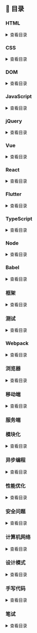 ## :blue_book: 目录

### HTML

<details>
<summary>查看目录</summary>

- `HTML` 语义化

- meta 有哪些属性，作用是什么

- viewport 有哪些参数，作用是什么

- canvas

- img 中 alt 和 title 的区别

- 说说 HTML5 在标签、属性、存储、API 上的新特性

- doctype 的作用是什么？

- href 和 src 有什么区别

</details>

### CSS

<details>
<summary>查看目录</summary>

- `Link` 与 `@import` 导入`css`的区别
- 伪类和伪元素的区别 css3 新增的伪类有哪些
- 是否了解盒模型 介绍一下标准的 CSS 盒子模型 与低版本的 IE 盒子模型有什么不同
- 你知道什么是 `BFC` 吗 BFC 的布局规则是什么？如何创建 BFC？
- 居中布局：居中浮动元素 居中绝对定位的 DIV
- 浮动元素和绝对定位元素的区别和应用?
- 请说说`css`的选择器以及选择器优先级
- 什么时候清除浮动 如何清除浮动 原理是什么
- CSS 动画
- css 单位有哪些
- 如果需要手动写动画，你认为最小时间间隔是多久，为什么
- 上下 margin 重合的问题
- opacity: 0、visibility: hidden、display: none （隐藏页面中 的元素有哪些 方式）
- display 有哪些值，以及作用
- position 的值
- \*\*png、jpg、gif 这些图片格式解释一下，分别什么时候用。有没有了解过 webp？
- 如何实现左侧宽度固定，右侧宽度自适应的布局
- 介绍一下 flex
- z-index 有什么需要注意的地方
- position 跟 display、overflow、float 这些特性相互叠加后会怎么样？
- css3 的新特性有哪些
- calc 函数
- CSS 中的 `vertical-align` 有哪些值？它在什么情况下才能生效？
- ::after 和:after 的区别
- CSS 有哪些样式可以给子元素继承!
- 行内元素有哪些？块级元素有哪些？ 空(void)元素有那些？
- `box-sizing`常用的属性有哪些? 分别有啥作用?
- CSS 中`transition`和`animate`有何区别? `animate` 如何停留在最后一帧!
- css 创建一个三角形的原理
- “品”字布局如何设计
- 使用过 css 预处理器吗
- 在网页中的应该使用奇数还是偶数的字体？为什么呢
- 什么是响应式 什么是自适应
- 你对 line-height 是如何理解的？
- 如何设计一个 4 列等宽布局，各列之间的边距是 10px（考虑浏览器的兼容性）？
- CSS 如何实现三列布局，左侧和右侧固定宽度，中间自适应宽度？

</details>

### DOM

<details>
<summary>查看目录</summary>

- 事件类型
- 说说`DOM` 中的事件流
- Node 节点获取及增删查改
- 讲讲事件冒泡和事件捕获
- 什么是事件代理
- 知道什么是事件委托吗

</details>

### JavaScript

<details>
<summary>查看目录</summary>

- 如何让 (a == 1 && a == 2 && a == 3) 的值为 true？
- typeof 和 instance of 检测数据类型有什么区别？
- prototype 和 `__proto__` 区别是什么？
- 谈谈你对原型的理解？
- 什么是原型链？【原型链解决的是什么问题？】
- 立即执行函数

- 闭包及作用闭包有哪些使用场景？优缺点是很什么
- 对象的拷贝：深拷贝与浅拷贝
- new 运算符 new 的原理是什么？通过 new 的方式创建对象和通过字面量创建有什么区别
- 箭头函数
- ES5/ES6 的继承 分别有哪些优缺点？
- 类型的转化
- 防抖与节流，它们的作用是什么
- this 如何正确的判断 this 的指向? 箭头函数的 this 是什么？
- `sort` 函数
- 函数科里化
- ['1', '2', '3'].map(parseInt)
- [[3,2,1].reduce(Math.pow), [].reduce(Math.pow)]
- Set、Map、WeakSet 和 WeakMap 的区别
- 判断数组的方法
- JavaScript 中的数组是如何存储的
- 类数组和数组的区别是什么？
- call 与 applycall,aplly 和 bind 的内部是如何实现的？
- 数组的哪些 API 会改变原数组？
- 可迭代对象有哪些特点
- 垃圾回收与内存泄漏

</details>

### jQuery

<details>
<summary>查看目录</summary>

- 手写插件

</details>

### Vue

<details>
<summary>查看目录</summary>

- 什么是 MVVM？谈谈你的理解
- 谈谈你对`vue`生命周期的理解
  (1)什么是 Vue 的声明周期
  (2)生命周期钩子的作用
  (3)第一次页面加载触发哪几个生命周期钩子
  (4)异步请求适合在哪个生命周期调用
- 请你谈谈`Vue` 组件中的`Data`
  (1)组件中 data 为什么是一个函数？
  (2)函数为什么返回一个对象，如果返回的不是个纯对象 Vue 是怎么做的？你有没有试过直接返回一个字符串或者其他类型
  (3)data 中的 key 与 props 或者 methods 中冲突 vue 是怎么做的
  (4)为什么初始化阶段才进行`data` 数据的合并？(这里指合并策略)
- 请你谈谈 Vue 数据响应原理
  (1) Vue 框架怎么实现对象和数组的监听？
  (2)直接给一个数组项赋值，Vue 能检测到变化吗？在 Vue 中怎么检测数组的变化
- Vue 内部是如何构建一个渲染函数的 `render` `template` `el` 的优先级如何
- 谈谈 Vue 中的 Transition 动画
- 你了解 Vue 中的`选项合并策略`嘛，请谈谈
- vue 组件中的参数如何传递？如何进行通信
- 说说 Vue 中`$nextTick`的实现原理 它的执行时机是什么时候 和 DOM 的渲染有什么关系
- vue 修饰符
- Vue 中的 key 有什么作用？

- vue 是如何实现数据的双向绑定
- v-show 与 v-if 有什么区别？
- v-model 的原理？
- Class 与 Style 如何动态绑定？
- vue 的`单向数据流`


- 虚拟 DOM 原理以及优缺点
- computed watch methods 三者的应用场景与区别以及实现原理
- 对比一下 `Object.defineProperty` 与`proxy`
- 使用 JavaScript Proxy 实现简单的数据绑定
- Vue 是如何实现数据双向绑定的？

- vue-router 的路由模式有几种
- 能说下 vue-router 中常用的 hash 和 history 路由模式实现原理吗？
- vuex 的设计思想
- 单页面（SPA）应用的优缺点
- 谈谈你对 keep-alive 的了解？vue 里的 keep-alive 是怎么实现的
- 谈谈 Vue SSR 吗？说说 SSR？
- Vue 怎么用 vm.\$set() 解决对象新增属性不能响应的问题 ？
- 你有对 Vue 项目进行哪些优化？可以从几方面入手
- 谈谈`vue 3.0`
- `$route`和`$router`的区别
- scoped 属性作用
- `Vue-Router`的两种模式主要依赖什么实现的
- Vue CLI 有哪些特性？
- 如何新增自定义指令
- vue 的数据劫持在不同的版本里是如何处理的？
- 了解 Element UI 组件的框架设计吗？
- 如何自动屏蔽 Input 的自动密码填充？

</details>

### React

<details>
<summary>查看目录</summary>

- [列表组件中的 key](#列表组件中的`key`)
- setState 到底是异步还是同步?
- 为什么使用框架而不是原生
- 虚拟 DOM 的优劣如何
- 虚拟 DOM 的实现原理
- React 最新的生命周期是怎样的?
- React 的请求应该放在哪个生命周期中?
- Ajax 请求放在 `componentDidMount` 里进行处理还是放在`componentWillMount` 里进行处理比较合适？
- React 中 setState 什么时候是同步的，什么时候是异步的
- react-router 里的 `<Link>` 标签和 `<a>` 标签有什么区别
- react 与`vue` 的区别
- React 高阶组件的作用有哪些
- 简述下 flux 的思想
- redux 的工作流程?
- react-redux 是如何工作的?
- redux 与 mobx 的区别?
- redux 中如何进行异步操作?
- React 组件通信如何实现?
- React 有哪些优化性能是手段? 语法层面呢？
- React 如何进行组件/逻辑复用?
- mixin、hoc、render props、react-hooks 的优劣如何？
- 你是如何理解 fiber 的?
- 有没有使用过 React Hooks？使用 React Hooks 的同时为什么需要使用高阶组件？
- 受控组件以及非受控组件的区别

</details>

### Flutter

<details>
<summary>查看目录</summary>

- [列表组件中的](#列表组件中的`key`)

- React 中 setState 什么时候是同步的，什么时候是异步的

- react-router 里的 `<Link>` 标签和 `<a>` 标签有什么区别

</details>

### TypeScript

<details>
<summary>查看目录</summary>
- 谈你对 TypeScript 的理解？

- 比较一下 TypeScript 和 JavaScript，在什么情况下你觉得需要 TypeScript ?

</details>

### Node

<details>
<summary>查看目录</summary>

- 谈谈 node 中的事件循环 浏览器和 Node.js 的事件循环机制有什么区别？

</details>

### Babel

<details>
<summary>查看目录</summary>

- 谈谈`babel` 的原理是什么

</details>

### 框架

<details>
<summary>查看目录</summary>

- React 和 Vue 的区别？
- 能对比一下 Create React App 和 Vue CLI 吗？
- 了解 MVC / MVP / MVVM 的区别吗？
</details>

### 测试

<details>
<summary>查看目录</summary>

- 平常开发的过程中有写过单元测试或者 e2e 测试么？
- 自动化测试主要是做什么？

</details>

### Webpack

<details>
<summary>查看目录</summary>

- 介绍下 webpack 热更新原理，是如何做到在不刷新浏览器的前提下更新页面的
- 介绍`webpack` 的实现原理
- Webpack 的 loader 和 plugins 的区别
- Webpack 构建速度优化有哪些方案？

</details>

### 浏览器

<details>
<summary>查看目录</summary>

- 输入`URL` 发生了什么
- 常见的浏览器内核
- 常见的兼容性问题
- 重绘与回流
- 本地存储 cookie 与 token
- session、cookie、localStorage 的区别 了解 SameSite 属性吗
- 如何实现浏览器内多个标签页之间的通信?
- JSONP 的原理是什么？

</details>

### 移动端

<details>
<summary>查看目录</summary>

- 触摸事件

- 移动端的兼容问题

- 移动端 300ms 延迟

- 移动端 rem

- 移动端 1px

</details>

###

### 服务端

### 模块化

<details>
<summary>查看目录</summary>

- 模块化发展历史

</details>

### 异步编程

<details>
<summary>查看目录</summary>

- setTimeout、Promise、Async/Await 的区别

- 模拟实现一个 Promise.finally

- Promise 构造函数是同步还是异步执行，then 中的方法呢 ?promise 如何实现 then 处理 ?

- Promise 和 setTimeout 的区别 ?

- 如何实现 Promise.all ?

- EventLoop

- async await 函数

</details>

### 性能优化

<details>
<summary>查看目录</summary>

- 能说说首屏加载优化有哪些方案么
- 首屏和白屏的时间如何计算
- 什么是 GPU 加速，如何使用 GPU 加速，GPU 加速的缺点
- 异步加载 JS 脚本的方式有哪些？
- css 有哪些提高性能的方法
- 在 HTML 中如何做 SEO 优化？
- 了解 CSS 3 动画的硬件加速么？在重绘和重流方面有什么需要注意的点？
- 了解 SPA 的懒加载么？

</details>

### 安全问题

<details>
<summary>查看目录</summary>

- CSRF 攻击
- XSS 漏洞
- CORS（跨域资款共享）
-

</details>

### 计算机网络

<details>
<summary>查看目录</summary>

- http 与 https 协议
- 讲讲 http 的基本结构？
- HTTP2 和 HTTP1 有什么区别
- http 常见的状态码
- `GET` 与`Post` 的区别
- TCP 三次握手四次挥手
- 谈谈你对 TCP 的理解;
- HTTP 的请求报文由哪几部分组成
- HTTP 常见请求/响应头及其含义
- HTTPS 是如何进行加密的 谈谈 https 的原理？为什么 https 能保证安全？
- CDN 原理
- DNS 解析
- websocket 和 ajax 的区别是什么，websocket 的应用场景有哪些
- 讲讲 http 的缓存机制吧，强缓存，协商缓存？

</details>



### 设计模式

<details>
<summary>查看目录</summary>

- 常见的设计模式有哪些？
- 计模式中观察者模式和发布 / 订阅模式有哪些区别？

</details>

### 手写代码

<details>
<summary>查看目录</summary>

- [↓ 手写数组去重方法](#1-手写数组去重的方法)

- [↓ 手写`new`操作符](#2-手写-javascript-new)

- 手写`JSON.stringify`

- 手写`JSON.parse`

- 手写`call`或 `apply`

- 手写继承

- 手写函数柯里化

- 手写`Promise`

- 手写防抖与节流

- 手写深拷贝

- 数组扁平化 :请实现一个 flattenDeep 函数，把嵌套的数组扁平化

</details>

### 笔试

<details>
<summary>查看目录</summary>

- 请写出下面代码的运行结果

  ```js
  async function async1() {
    console.log("async1 start");
    await async2();
    console.log("async1 end");
  }
  async function async2() {
    console.log("async2");
  }
  console.log("script start");
  setTimeout(function () {
    console.log("setTimeout");
  }, 0);
  async1();
  new Promise(function (resolve) {
    console.log("promise1");
    resolve();
  }).then(function () {
    console.log("promise2");
  });
  console.log("script end");
  ```

* 计算两个数组的交集
* JS 实现`String.trim()`方法;
* 数组去重
* 简单实现一个发布者订阅机制

</details>












<!-- <div align="center">
    <img width="360px" height="160px" src="https://github.com/yayxs/top-fe-iqa/blob/master/assets/images/contact.jpg"></img>
</div> -->
